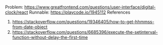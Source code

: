 Problem: https://www.greatfrontend.com/questions/user-interface/digital-clock/react
Runnable: https://playcode.io/1945112
References
1. https://stackoverflow.com/questions/19346405/how-to-get-hhmmss-from-date-object
2. https://stackoverflow.com/questions/6685396/execute-the-setinterval-function-without-delay-the-first-time